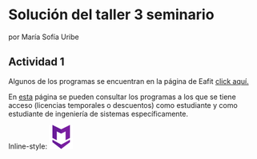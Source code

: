 # Solución del taller 3 seminario
por María Sofía Uribe
## Actividad 1
Algunos de los programas  se encuentran en la página de Eafit [click aquí.](http://www.eafit.edu.co/minisitios/software/Paginas/software-estudiantes.aspx)

En [esta](https://onthehub.com/search/higher-ed) página se pueden consultar los programas a los que se tiene acceso (licencias temporales o descuentos) como estudiante y como estudiante de ingeniería de sistemas específicamente.

Inline-style: 
![alt text](https://github.com/adam-p/markdown-here/raw/master/src/common/images/icon48.png "Logo Title Text 1")
